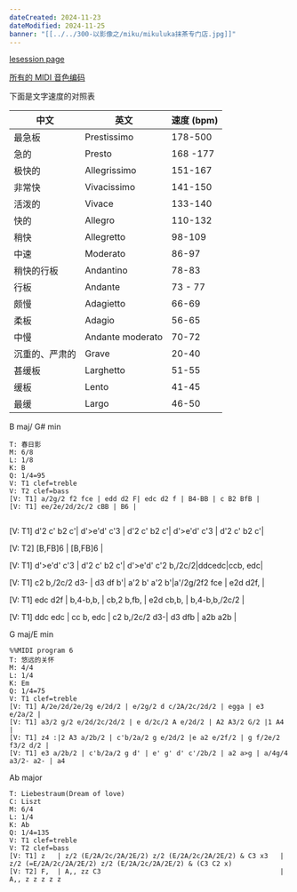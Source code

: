 ```yaml
---
dateCreated: 2024-11-23
dateModified: 2024-11-25
banner: "[[../../300-以影像之/miku/mikuluka抹茶专门店.jpg]]"
---
```


<a href=" http://www.lesession.co.uk/index.htm">lesession page</a>

<a href=" https://blog.csdn.net/ruyulin/article/details/84103186">所有的 MIDI 音色编码</a>

下面是文字速度的对照表

|中文|英文|速度 (bpm)|
|---|---|---|
|最急板|Prestissimo|178-500|
|急的|Presto|168 -177|
|极快的|Allegrissimo|151-167|
|非常快|Vivacissimo|141-150|
|活泼的|Vivace|133-140|
|快的|Allegro|110-132|
|稍快|Allegretto|98-109|
|中速|Moderato|86-97|
|稍快的行板|Andantino|78-83|
|行板|Andante|73 - 77|
|颇慢|Adagietto|66-69|
|柔板|Adagio|56-65|
|中慢|Andante moderato|70-72|
|沉重的、严肃的|Grave|20-40|
|甚缓板|Larghetto|51-55|
|缓板|Lento|41-45|
|最缓|Largo|46-50|

B maj/ G# min

```music-abc
T: 春日影
M: 6/8  
L: 1/8
K: B
Q: 1/4=95
V: T1 clef=treble
V: T2 clef=bass 
[V: T1] a/2g/2 f2 fce | edd d2 F| edc d2 f | B4-BB | c B2 BfB |
[V: T1] ee/2e/2d/2c/2 cBB | B6 |  


```

[V: T1] d'2 c' b2 c'| d'>e'd' c'3 | d'2 c' b2 c'| d'>e'd' c'3 | d'2 c' b2 c'|

[V: T2] [B,FB]6 | [B,FB]6 |

[V: T1] d'>e'd' c'3 | d'2 c' b2 c'| d'>e'd' c'2 b,/2c/2|ddcedc|ccb, edc|

[V: T1] c2 b,/2c/2 d3- | d3 df b'| a'2 b' a'2 b'|a'/2g/2f2 fce | e2d d2f, |

[V: T1] edc d2f | b,4-b,b, | cb,2 b,fb, | e2d cb,b, | b,4-b,b,/2c/2 |

[V: T1] ddc edc | cc b, edc | c2 b,/2c/2 d3-| d3 dfb | a2b a2b |

G maj/E min

```music-abc
%%MIDI program 6
T: 悠远的关怀
M: 4/4
L: 1/4
K: Em
Q: 1/4=75
V: T1 clef=treble
[V: T1] A/2e/2d/2e/2g e/2d/2 | e/2g/2 d c/2A/2c/2d/2 | egga | e3 e/2a/2 |
[V: T1] a3/2 g/2 e/2d/2c/2d/2 | e d/2c/2 A e/2d/2 | A2 A3/2 G/2 |1 A4 |
[V: T1] z4 :|2 A3 a/2b/2 | c'b/2a/2 g e/2d/2 |e a2 e/2f/2 | g f/2e/2 f3/2 d/2 |
[V: T1] e3 a/2b/2 | c'b/2a/2 g d' | e' g' d' c'/2b/2 | a2 a>g | a/4g/4 a3/2- a2- | a4
```

Ab major

```music-abc
T: Liebestraum(Dream of love)
C: Liszt
M: 6/4
L: 1/4
K: Ab
Q: 1/4=135
V: T1 clef=treble
V: T2 clef=bass
[V: T1] z	| z/2 (E/2A/2c/2A/2E/2) z/2 (E/2A/2c/2A/2E/2) & C3 x3 	| z/2 (=E/2A/2c/2A/2E/2) z/2 (E/2A/2c/2A/2E/2) & (C3 C2 x)
[V: T2] F,	| A,, zz C3 											| A,, z z z z z
```
